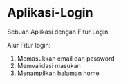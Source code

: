 # Aplikasi-Login
Sebuah Aplikasi dengan Fitur Login

Alur Fitur login:
1. Memasukkan email dan password
2. Memvalidasi masukan
3. Menampilkan halaman home
